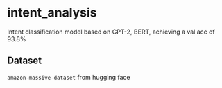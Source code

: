 # intent_analysis
Intent classification model based on GPT-2, BERT, achieving a val acc of 93.8%

## Dataset
`amazon-massive-dataset` from hugging face
